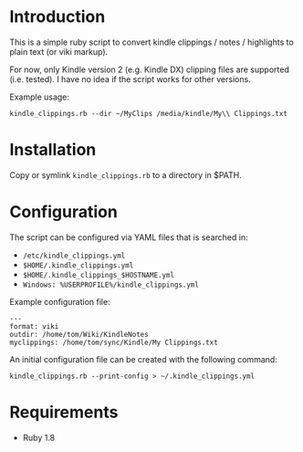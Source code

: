 Introduction
============

This is a simple ruby script to convert kindle clippings / notes / 
highlights to plain text (or viki markup).

For now, only Kindle version 2 (e.g. Kindle DX) clipping files are 
supported (i.e. tested). I have no idea if the script works for other 
versions.

Example usage:

    kindle_clippings.rb --dir ~/MyClips /media/kindle/My\\ Clippings.txt


Installation
============

Copy or symlink `kindle_clippings.rb` to a directory in $PATH.


Configuration
=============

The script can be configured via YAML files that is searched in:

- `/etc/kindle_clippings.yml`
- `$HOME/.kindle_clippings.yml`
- `$HOME/.kindle_clippings_$HOSTNAME.yml`
- `Windows: %USERPROFILE%/kindle_clippings.yml`

Example configuration file:

    --- 
    format: viki
    outdir: /home/tom/Wiki/KindleNotes
    myclippings: /home/tom/sync/Kindle/My Clippings.txt

An initial configuration file can be created with the following command:

    kindle_clippings.rb --print-config > ~/.kindle_clippings.yml


Requirements
============

- Ruby 1.8

